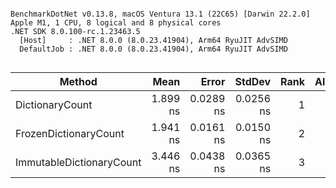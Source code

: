```

BenchmarkDotNet v0.13.8, macOS Ventura 13.1 (22C65) [Darwin 22.2.0]
Apple M1, 1 CPU, 8 logical and 8 physical cores
.NET SDK 8.0.100-rc.1.23463.5
  [Host]     : .NET 8.0.0 (8.0.23.41904), Arm64 RyuJIT AdvSIMD
  DefaultJob : .NET 8.0.0 (8.0.23.41904), Arm64 RyuJIT AdvSIMD


```
| Method                   | Mean     | Error     | StdDev    | Rank | Allocated |
|------------------------- |---------:|----------:|----------:|-----:|----------:|
| DictionaryCount          | 1.899 ns | 0.0289 ns | 0.0256 ns |    1 |         - |
| FrozenDictionaryCount    | 1.941 ns | 0.0161 ns | 0.0150 ns |    2 |         - |
| ImmutableDictionaryCount | 3.446 ns | 0.0438 ns | 0.0365 ns |    3 |         - |
